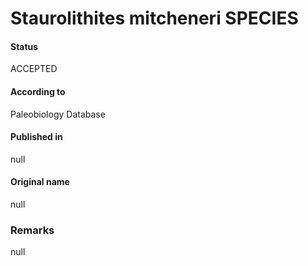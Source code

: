 Staurolithites mitcheneri SPECIES
=======

#### Status
ACCEPTED

#### According to
Paleobiology Database

#### Published in
null

#### Original name
null

### Remarks
null